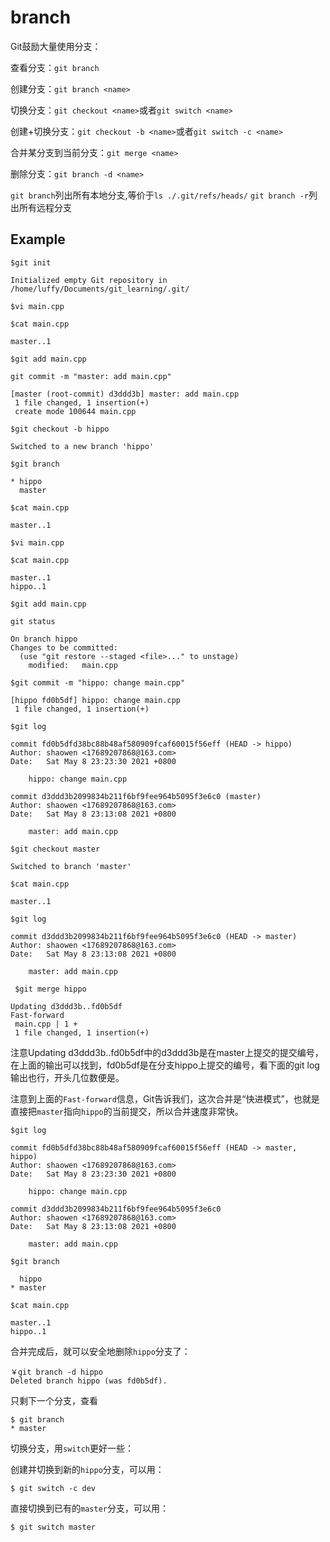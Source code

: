 # branch

Git鼓励大量使用分支：

查看分支：`git branch`

创建分支：`git branch <name>`

切换分支：`git checkout <name>`或者`git switch <name>`

创建+切换分支：`git checkout -b <name>`或者`git switch -c <name>`

合并某分支到当前分支：`git merge <name>`

删除分支：`git branch -d <name>`

`git branch`列出所有本地分支,等价于`ls ./.git/refs/heads/`
`git branch -r`列出所有远程分支

## Example

`$git init`

```
Initialized empty Git repository in /home/luffy/Documents/git_learning/.git/
```

`$vi main.cpp`

`$cat main.cpp`

```
master..1
```

` $git add main.cpp `

`git commit -m "master: add main.cpp"`

```
[master (root-commit) d3ddd3b] master: add main.cpp
 1 file changed, 1 insertion(+)
 create mode 100644 main.cpp
```

`$git checkout -b hippo`

```
Switched to a new branch 'hippo'
```

`$git branch`

```
* hippo
  master
```

`$cat main.cpp`

```
master..1
```

`$vi main.cpp`

`$cat main.cpp`

```
master..1
hippo..1
```

`$git add main.cpp `

`git status`

```
On branch hippo
Changes to be committed:
  (use "git restore --staged <file>..." to unstage)
  	modified:   main.cpp
```

`$git commit -m "hippo: change main.cpp"`

```
[hippo fd0b5df] hippo: change main.cpp
 1 file changed, 1 insertion(+)
```

`$git log`

```
commit fd0b5dfd38bc88b48af580909fcaf60015f56eff (HEAD -> hippo)
Author: shaowen <17689207868@163.com>
Date:   Sat May 8 23:23:30 2021 +0800

    hippo: change main.cpp

commit d3ddd3b2099834b211f6bf9fee964b5095f3e6c0 (master)
Author: shaowen <17689207868@163.com>
Date:   Sat May 8 23:13:08 2021 +0800

    master: add main.cpp
```

`$git checkout master `

```
Switched to branch 'master'
```

`$cat main.cpp `

```
master..1
```

`$git log`

```
commit d3ddd3b2099834b211f6bf9fee964b5095f3e6c0 (HEAD -> master)
Author: shaowen <17689207868@163.com>
Date:   Sat May 8 23:13:08 2021 +0800

    master: add main.cpp
```

` $git merge hippo`

```
Updating d3ddd3b..fd0b5df
Fast-forward
 main.cpp | 1 +
 1 file changed, 1 insertion(+)
```

注意Updating d3ddd3b..fd0b5df中的d3ddd3b是在master上提交的提交编号，在上面的输出可以找到，fd0b5df是在分支hippo上提交的编号，看下面的git log输出也行，开头几位数便是。

注意到上面的`Fast-forward`信息，Git告诉我们，这次合并是“快进模式”，也就是直接把`master`指向`hippo`的当前提交，所以合并速度非常快。

`$git log`

```
commit fd0b5dfd38bc88b48af580909fcaf60015f56eff (HEAD -> master, hippo)
Author: shaowen <17689207868@163.com>
Date:   Sat May 8 23:23:30 2021 +0800

    hippo: change main.cpp

commit d3ddd3b2099834b211f6bf9fee964b5095f3e6c0
Author: shaowen <17689207868@163.com>
Date:   Sat May 8 23:13:08 2021 +0800

    master: add main.cpp
```

`$git branch`

```
  hippo
* master
```

`$cat main.cpp`

```
master..1
hippo..1
```

合并完成后，就可以安全地删除`hippo`分支了：

```
￥git branch -d hippo 
Deleted branch hippo (was fd0b5df).
```

只剩下一个分支，查看

```
$ git branch
* master
```

切换分支，用`switch`更好一些：

创建并切换到新的`hippo`分支，可以用：

```
$ git switch -c dev
```

直接切换到已有的`master`分支，可以用：

```
$ git switch master
```